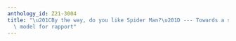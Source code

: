 ```yaml
---
anthology_id: Z21-3004
title: "\u201CBy the way, do you like Spider Man?\u201D --- Towards a social planning\
  \ model for rapport"
---
```

